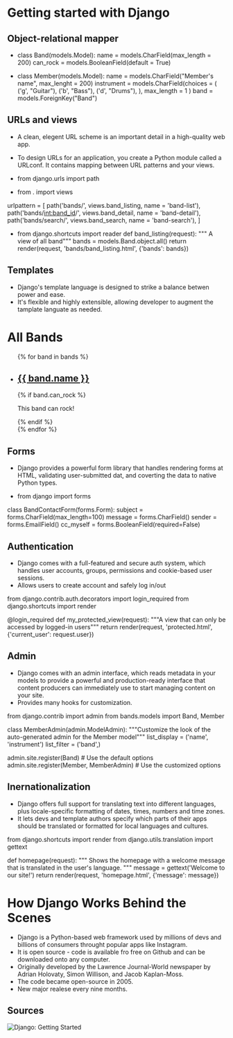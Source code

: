 # Getting started with Django

## Object-relational mapper

- class Band(models.Model):
    name = models.CharField(max_length = 200)
    can_rock = models.BooleanField(default = True)

- class Member(models.Model):
    name = models.CharField("Member's name", max_lenght = 200)
    instrument = models.CharField(choices = (
        ('g', "Guitar"),
        ('b', "Bass"),
        ('d', "Drums"),
      ),
      max_length = 1
    )
    band = models.ForeignKey("Band")

## URLs and views

- A clean, elegent URL scheme is an important detail in a high-quality web app.
- To design URLs for an application, you create a Python module called a URLconf. It contains mapping between URL patterns and your views.

- from django.urls import path
- from . import views

urlpattern = [
    path('bands/', views.band_listing, name = 'band-list'),
    path('bands/<int:band_id>/', views.band_detail, name = 'band-detail'),
    path('bands/search/', views.band_search, name = 'band-search'),
]

- from django.shortcuts import reader
    def band_listing(request):
        """ A view of all band"""
        bands = models.Band.object.all()
        return render(request, 'bands/band_listing.html', {'bands': bands})

## Templates 

- Django's template language is designed to strike a balance betwen power and ease.
- It's flexible and highly extensible, allowing developer to augment the tamplate languate as needed.

<html>
  <head>
    <title>Band Listing</title>
  </head>
  <body>
    <h1>All Bands</h1>
    <ul>
    {% for band in bands %}
      <li>
        <h2><a href="{{ band.get_absolute_url }}">{{ band.name }}</a></h2>
        {% if band.can_rock %}<p>This band can rock!</p>{% endif %}
      </li>
    {% endfor %}
    </ul>
  </body>
</html>

## Forms

- Django provides a powerful form library that handles rendering forms at HTML, validating user-submitted dat, and coverting the data to native Python types.

- from django import forms

class BandContactForm(forms.Form):
    subject = forms.CharField(max_length=100)
    message = forms.CharField()
    sender = forms.EmailField()
    cc_myself = forms.BooleanField(required=False)

## Authentication

- Django comes with a full-featured and secure auth system, which handles user accounts, groups, permissions and cookie-based user sessions.
- Allows users to create account and safely log in/out

from django.contrib.auth.decorators import login_required
from django.shortcuts import render

@login_required
def my_protected_view(request):
    """A view that can only be accessed by logged-in users"""
    return render(request, 'protected.html', {'current_user': request.user})

## Admin

- Django comes with an admin interface, which reads metadata in your models to provide a powerful and production-ready interface that content producers can immediately use to start managing content on your site.
- Provides many hooks for customization.

from django.contrib import admin
from bands.models import Band, Member

class MemberAdmin(admin.ModelAdmin):
    """Customize the look of the auto-generated admin for the Member model"""
    list_display = ('name', 'instrument')
    list_filter = ('band',)

admin.site.register(Band)  # Use the default options
admin.site.register(Member, MemberAdmin)  # Use the customized options

## Inernationalization

- Django offers full support for translating text into different languages, plus locale-specific formatting of dates, times, numbers and time zones.
- It lets devs and template authors specify which parts of their apps should be translated or formatted for local languages and cultures.

from django.shortcuts import render
from django.utils.translation import gettext

def homepage(request):
    """
    Shows the homepage with a welcome message that is translated in the
    user's language.
    """
    message = gettext('Welcome to our site!')
    return render(request, 'homepage.html', {'message': message})
      
# How Django Works Behind the Scenes

- Django is a Python-based web framework used by millions of devs and billions of consumers throught popular apps like Instagram.
- It is open source - code is available fro free on Github and can be downloaded onto any computer.
- Originally developed by the Lawrence Journal-World newspaper by Adrian Holovaty, Simon Willison, and Jacob Kaplan-Moss.
- The code became open-source in 2005.
- New major realese every nine months.

## Sources

![Django: Getting Started](https://www.djangoproject.com/start/)


